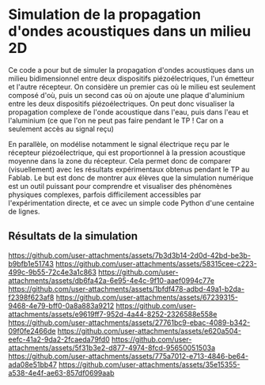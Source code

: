 # Simulation de la propagation d'ondes acoustiques dans un milieu 2D

Ce code a pour but de simuler la propagation d'ondes acoustiques dans un milieu bidimensionnel entre deux dispositifs piézoélectriques, l'un émetteur et l'autre récepteur. On considère un premier cas où le milieu est seulement composé d'où, puis un second cas où on ajoute une plaque d'aluminium entre les deux dispositifs piézoélectriques. On peut donc visualiser la propagation complexe de l'onde acoustique dans l'eau, puis dans l'eau et l'aluminium (ce que l'on ne peut pas faire pendant le TP ! Car on a seulement accès au signal reçu)

En parallèle, on modélise notamment le signal électrique reçu par le récepteur piézoélectrique, qui est proportionnel à la pression acoustique moyenne dans la zone du récepteur. Cela permet donc de comparer (visuellement) avec les résultats expérimentaux obtenus pendant le TP au Fablab. Le but est donc de montrer aux élèves que la simulation numérique est un outil puissant pour comprendre et visualiser des phénomènes physiques complexes, parfois difficilement accessibles par l'expérimentation directe, et ce avec un simple code Python d'une centaine de lignes.

## Résultats de la simulation

https://github.com/user-attachments/assets/7b3d3b14-2d0d-42bd-be3b-b9bfb1e51743
https://github.com/user-attachments/assets/58315cee-c223-499c-9b55-72c4e3a1c863
https://github.com/user-attachments/assets/db6fa42a-6e95-4e4c-9f10-aaef0994c77e
https://github.com/user-attachments/assets/1bfdf478-adbd-49a1-b2da-f2398f623af8
https://github.com/user-attachments/assets/67239315-9468-4e79-bff0-0a8a883a9212
https://github.com/user-attachments/assets/e9619ff7-952d-4a44-8252-2326588e558e
https://github.com/user-attachments/assets/27761bc9-ebac-4089-b342-09f0fe2466de
https://github.com/user-attachments/assets/e620a504-eefc-41a2-9da2-2fcaeda79fd0
https://github.com/user-attachments/assets/5f31b3e2-d877-4974-8fcd-95650051503a
https://github.com/user-attachments/assets/775a7012-e713-4846-be64-ada08e51bb47
https://github.com/user-attachments/assets/35e15355-a538-4e4f-ae63-857df0699aab
